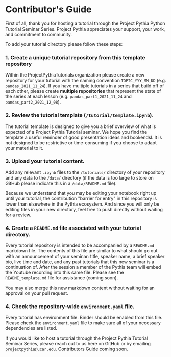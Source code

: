 # Contributor's Guide

First of all, thank you for hosting a tutorial through the Project Pythia Python Tutorial Seminar Series. Project Pythia appreciates your support, your work, and commitment to community.


To add your tutorial directory please follow these steps:

### 1. Create a unique tutorial repository from this template repository
Within the ProjectPythiaTutorials organization please create a new repository for your tutorial with the naming convention `TOPIC_YYY_MM_DD` (e.g. `pandas_2021_11_24`). If you have multiple tutorials in a series that build off of each other, please create **multiple repositories** that represent the state of the series at each lesson (e.g. `pandas_part1_2021_11_24` and `pandas_part2_2021_12_08`). 

### 2. Review the tutorial template (`/tutorial/template.ipynb`).
The tutorial template is designed to give you a brief overview of what is expected of a Project Pythia Tutorial seminar. We hope you find the template a useful reminder of good presentation ideas and bookendsl. It is not designed to be restrictive or time-consuming if you choose to adapt your material to it.

### 3. Upload your tutorial content.
Add any relevant `.ipynb` files to the `/tutorials/` directory of your repository and any data to the `/data/` directory (if the data is too large to store on GitHub please indicate this in a `/data/README.md` file).

Because we understand that you may be editing your notebook right up until your tutorial, the contribution "barrier for entry" in this repository is lower than elsewhere in the Pythia ecosystem. And since you will only be editing files in your new directory, feel free to push directly without waiting for a review.

### 4. Create a `README.md` file associated with your tutorial directory.
Every tutorial repository is intended to be accompanied by a `README.md` markdown file. The contents of this file are similar to what should go out with an announcement of your seminar: title, speaker name, a brief speaker bio, live time and date, and any past tutorials that this new seminar is a continuation of. After the session a member of the Pythia team will embed the Youtube recording into this same file. Please see the `README_template.md` file for assistance (coming soon).

You may also merge this new markdown content without waiting for an approval on your pull request.

### 4. Check the repository-wide `environment.yaml` file.
Every tutorial has environment file. Binder should be enabled from this file. Please check the `environment.yaml` file to make sure all of your necessary dependencies are listed.


If you would like to host a tutorial through the Project Pythia Tutorial Seminar Series, please reach out to us here on GitHub or by emailing `projectpythia@ucar.edu`. Contributors Guide coming soon.
